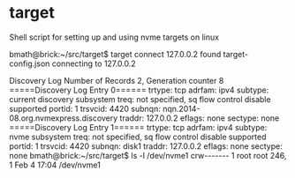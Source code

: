 # target
Shell script for setting up and using nvme targets on linux

  bmath@brick:~/src/target$ target connect 127.0.0.2
  found target-config.json
  connecting to 127.0.0.2
  
  Discovery Log Number of Records 2, Generation counter 8
  =====Discovery Log Entry 0======
  trtype:  tcp
  adrfam:  ipv4
  subtype: current discovery subsystem
  treq:    not specified, sq flow control disable supported
  portid:  1
  trsvcid: 4420
  subnqn:  nqn.2014-08.org.nvmexpress.discovery
  traddr:  127.0.0.2
  eflags:  none
  sectype: none
  =====Discovery Log Entry 1======
  trtype:  tcp
  adrfam:  ipv4
  subtype: nvme subsystem
  treq:    not specified, sq flow control disable supported
  portid:  1
  trsvcid: 4420
  subnqn:  disk1
  traddr:  127.0.0.2
  eflags:  none
  sectype: none
  bmath@brick:~/src/target$ ls -l /dev/nvme1
  crw------- 1 root root 246, 1 Feb  4 17:04 /dev/nvme1

